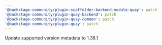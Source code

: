 ```yaml
---
'@backstage-community/plugin-scaffolder-backend-module-quay': patch
'@backstage-community/plugin-quay-backend': patch
'@backstage-community/plugin-quay-common': patch
'@backstage-community/plugin-quay': patch
---
```


Update supported version metadata to 1.38.1
